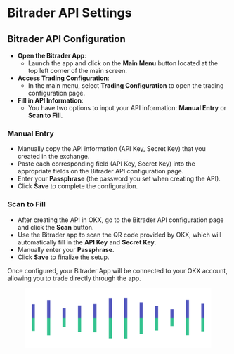 # Bitrader API Settings

## Bitrader API Configuration

* **Open the Bitrader App**:
  * Launch the app and click on the **Main Menu** button located at the top left corner of the main screen.
* **Access Trading Configuration**:
  * In the main menu, select **Trading Configuration** to open the trading configuration page.
* **Fill in API Information**:
  * You have two options to input your API information: **Manual Entry** or **Scan to Fill**.

### Manual Entry

* Manually copy the API information (API Key, Secret Key) that you created in the exchange.
* Paste each corresponding field (API Key, Secret Key) into the appropriate fields on the Bitrader API configuration page.
* Enter your **Passphrase** (the password you set when creating the API).
* Click **Save** to complete the configuration.

### Scan to Fill

* After creating the API in OKX, go to the Bitrader API configuration page and click the **Scan** button.
* Use the Bitrader app to scan the QR code provided by OKX, which will automatically fill in the **API Key** and **Secret Key**.
* Manually enter your **Passphrase**.
* Click **Save** to finalize the setup.

Once configured, your Bitrader App will be connected to your OKX account, allowing you to trade directly through the app.

<figure><img src="../../.gitbook/assets/Pagination (2).png" alt=""><figcaption></figcaption></figure>
